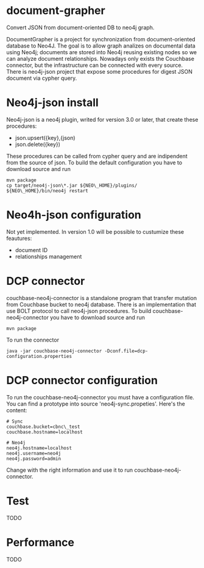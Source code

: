 # document-grapher
Convert JSON from document-oriented DB to neo4j graph.

DocumentGrapher is a project for synchronization from document-oriented database to Neo4J.
The goal is to allow graph analizes on documental data using Neo4j; documents are stored into Neo4j reusing existing nodes so we can analyze document relationships.
Nowadays only exists the Couchbase connector, but the infrastructure can be connected with every source.
There is neo4j-json project that expose some procedures for digest JSON document via cypher query.

# Neo4j-json install
Neo4j-json is a neo4j plugin, writed for version 3.0 or later, that create these procedures:
- json.upsert({key},{json)
- json.delete({key})

These procedures can be called from cypher query and are indipendent from the source of json.
To build the default configuration you have to download source and run

```
mvn package
cp target/neo4j-json\*.jar ${NEO\_HOME}/plugins/
${NEO\_HOME}/bin/neo4j restart
```

# Neo4h-json configuration
Not yet implemented. In version 1.0 will be possible to custumize these feautures:
- document ID
- relationships management

# DCP connector
couchbase-neo4j-connector is a standalone program that transfer mutation from Couchbase bucket to neo4j database.
There is an implementation that use BOLT protocol to call neo4j-json procedures.
To build couchbase-neo4j-connector you have to download source and run

```
mvn package
```

To run the connector 

```
java -jar couchbase-neo4j-connector -Dconf.file=dcp-configuration.properties
```

# DCP connector configuration
To run the couchbase-neo4j-connector you must have a configuration file. You can find a prototype into source 'neo4j-sync.propeties'.
Here's the content:

```
# Sync
couchbase.bucket=cbnc\_test
couchbase.hostname=localhost

# Neo4j
neo4j.hostname=localhost
neo4j.username=neo4j
neo4j.password=admin

```

Change with the right information and use it to run couchbase-neo4j-connector.


# Test
TODO

# Performance
TODO

